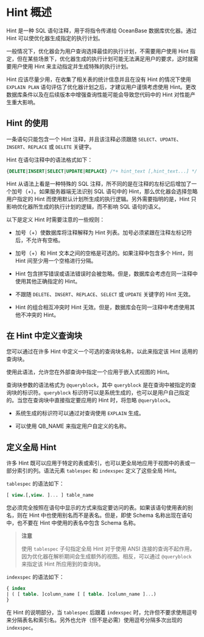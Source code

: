 # Hint 概述

Hint 是一种 SQL 语句注释，用于将指令传递给 OceanBase 数据库优化器。通过 Hint 可以使优化器生成指定的执行计划。

一般情况下，优化器会为用户查询选择最佳的执行计划，不需要用户使用 Hint 指定，但在某些场景下，优化器生成的执行计划可能无法满足用户的要求，这时就需要用户使用 Hint 来主动指定并生成特殊的执行计划。

Hint 应该尽量少用，在收集了相关表的统计信息并且在没有 Hint 的情况下使用 `EXPLAIN PLAN` 语句评估了优化器计划之后，才建议用户谨慎考虑使用 Hint。更改数据库条件以及在后续版本中增强查询性能可能会导致您代码中的 Hint 对性能产生重大影响。

## Hint 的使用

一条语句只能包含一个 Hint 注释，并且该注释必须跟随 `SELECT`、`UPDATE`、`INSERT`、`REPLACE` 或 `DELETE` 关键字。

Hint 在语句注释中的语法格式如下：

```sql
{DELETE|INSERT|SELECT|UPDATE|REPLACE} /*+ hint_text [,hint_text...] */
```

Hint 从语法上看是一种特殊的 SQL 注释，所不同的是在注释的左标记后增加了一个加号（+）。如果服务器端无法识别 SQL 语句中的 Hint，那么优化器会选择忽略用户指定的 Hint 而使用默认计划所生成的执行逻辑。另外需要指明的是，Hint 只影响优化器所生成的执行计划的逻辑，而不影响 SQL 语句的语义。

以下是定义 Hint 时需要注意的一些规则：

* 加号（+）使数据库将注释解释为 Hint 列表。加号必须紧跟在注释左标记符后，不允许有空格。

* 加号（+）和 Hint 文本之间的空格是可选的。如果注释中包含多个 Hint，则 Hint 间至少用一个空格进行分隔。

* Hint 包含拼写错误或语法错误时会被忽略。但是，数据库会考虑在同一注释中使用其他正确指定的 Hint。

* 不跟随 `DELETE`、`INSERT`、`REPLACE`、`SELECT` 或 `UPDATE` 关键字的 Hint 无效。

* Hint 的组合相互冲突时 Hint 无效。但是，数据库会在同一注释中考虑使用其他不冲突的 Hint。

## 在 Hint 中定义查询块

您可以通过在许多 Hint 中定义一个可选的查询块名称，以此来指定该 Hint 适用的查询块。

使用此语法，允许您在外部查询中指定一个应用于嵌入式视图的 Hint。

查询块参数的语法格式为 `@queryblock`，其中 `queryblock` 是在查询中被指定的查询块的标识符。`queryblock` 标识符可以是系统生成的，也可以是用户自己指定的。当您在查询块中直接指定要应用的 Hint 时，将忽略 `@queryblock`。

* 系统生成的标识符可以通过对查询使用 `EXPLAIN` 生成。

* 可以使用 QB_NAME 来指定用户自定义的名称。

## 定义全局 Hint

许多 Hint 既可以应用于特定的表或索引，也可以更全局地应用于视图中的表或一部分索引的列。语法元素 `tablespec` 和 `indexspec` 定义了这些全局 Hint。

`tablespec` 的语法如下：

```sql
[ view.[,view. ]... ] table_name
```

您必须完全按照在语句中显示的方式来指定要访问的表。如果该语句使用表的别名，则在 Hint 中也使用别名而不是表名。但是，即使 Schema 名称出现在语句中，也不要在 Hint 中使用的表名中包含 Schema 名称。

>**注意**
>
>使用 `tablespec` 子句指定全局 Hint 对于使用 ANSI 连接的查询不起作用，因为优化器在解析期间会生成额外的视图。相反，可以通过 `@queryblock` 来指定该 Hint 所应用到的查询块。

`indexspec` 的语法如下：

```sql
{ index
| ( [ table. ]column_name [ [ table. ]column_name ]...)
}
```

在 Hint 的说明部分，当 `tablespec` 后跟着 `indexspec` 时，允许但不要求使用逗号来分隔表名和索引名。另外也允许（但不是必需）使用逗号分隔多次出现的 `indexspec`。
